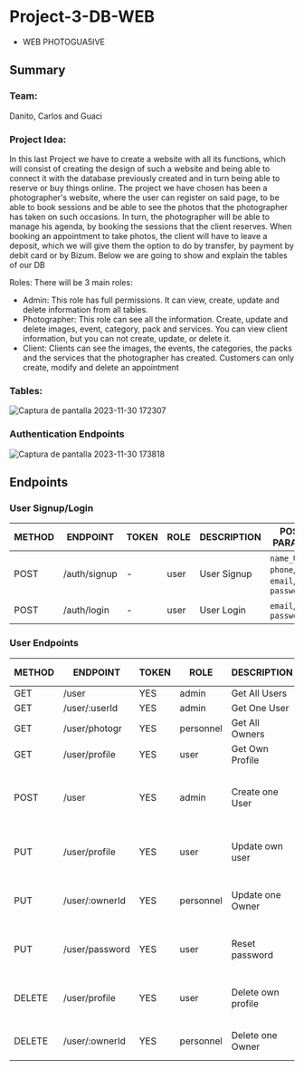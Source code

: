 # Project-3-DB-WEB
- WEB PHOTOGUA5IVE
  
## Summary

### Team:
Danito, Carlos and Guaci 

### Project Idea:
In this last Project we have to create a website with all its functions, which will consist of creating the design of such a website and being able to connect it with the database previously created and in turn being able to reserve or buy things online.
The project we have chosen has been a photographer's website, where the user can register on said page, to be able to book sessions and be able to see the photos that the photographer has taken on such occasions. In turn, the photographer will be able to manage his agenda, by booking the sessions that the client reserves.
When booking an appointment to take photos, the client will have to leave a deposit, which we will give them the option to do by transfer, by payment by debit card or by Bizum.
Below we are going to show and explain the tables of our DB

Roles: There will be 3 main roles:
- Admin: This role has full permissions. It can view, create, update and delete information from all tables.
- Photographer: This role can see all the information. Create, update and delete images, event, category, pack and services. You can view client information, but you can not create, update, or delete it.
- Client: Clients can see the images, the events, the categories, the packs and the services that the photographer has created. Customers can only create, modify and delete an appointment
  
### Tables:
![Captura de pantalla 2023-11-30 172307](https://github.com/PhotoGua5ive/Project-3-DB/assets/134494931/473fdb07-329c-4475-ac96-9586392110c1)

### Authentication Endpoints
![Captura de pantalla 2023-11-30 173818](https://github.com/PhotoGua5ive/Project-3-DB/assets/134494931/11ce053c-747e-469c-ae0c-0de855cb1ba9)

## Endpoints
### User Signup/Login

METHOD | ENDPOINT         | TOKEN | ROLE | DESCRIPTION        | POST PARAMS                                     | RETURNS
-------|------------------|-------|------|--------------------|-------------------------------------------------|--------------------
POST   | /auth/signup     | -     | user | User Signup        | `name_User`, `phone`, `email`, `password`       | { token: `token` }
POST   | /auth/login      | -     | user | User Login         | `email`, `password`                             | { token: `token` }

### User Endpoints 

METHOD | ENDPOINT         | TOKEN | ROLE | DESCRIPTION              | POST PARAMS                                     | RETURNS
-------|------------------|-------|------|--------------------------|-------------------------------------------------|--------------------
GET    | /user            | YES   | admin | Get All Users           |  `query params`                                 | [{user}]
GET    | /user/:userId    | YES   | admin | Get One User            |                                                 | {user}
GET    | /user/photogr      | YES   | personnel | Get All Owners      |  `query params`                                 | [{user}]
GET    | /user/profile    | YES   | user | Get Own Profile          |                                                 |  {user}
POST   | /user            | YES   | admin |  Create one User     | `first_name`, `last_name`, `email`, `password`, `DNI` ,`role` | {user}
PUT    | /user/profile   | YES   | user |  Update own user     | `first_name`, `last_name`, `email`, `password`, `DNI`  | {message: 'User updated'}
PUT    | /user/:ownerId    | YES   | personnel |  Update one Owner     | `first_name`, `last_name`, `email`, `password`, `DNI` | {message: 'User updated'}
PUT    | /user/password   | YES   | user  | Reset password          | `newPassword` `repeatPassword`                      | { message: 'Password updated }
DELETE | /user/profile    | YES   | user | Delete own profile       |                                                    | { message: 'Profile deleted' }
DELETE | /user/:ownerId    | YES   | personnel | Delete one Owner      |                                                   | {message: 'User deleted'}
